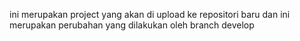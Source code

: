 ini merupakan project yang akan di upload ke repositori baru 
dan ini merupakan perubahan yang dilakukan oleh branch develop